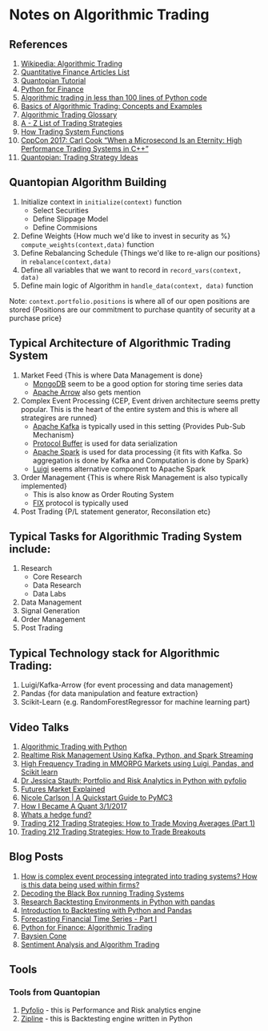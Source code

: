 # Notes on Algorithmic Trading

## References

1. [Wikipedia: Algorithmic Trading](https://en.wikipedia.org/wiki/Algorithmic_trading)
1. [Quantitative Finance Articles List](https://www.quantstart.com/articles)
1. [Quantopian Tutorial](https://www.quantopian.com/tutorials/getting-started#lesson1)
1. [Python for Finance](https://www.datacamp.com/community/tutorials/finance-python-trading#gs.7SPpyLc)
1. [Algorithmic trading in less than 100 lines of Python code](https://www.oreilly.com/learning/algorithmic-trading-in-less-than-100-lines-of-python-code)
1. [Basics of Algorithmic Trading: Concepts and Examples](http://www.investopedia.com/articles/active-trading/101014/basics-algorithmic-trading-concepts-and-examples.asp)
1. [Algorithmic Trading Glossary](http://www.automatedtrader.net/glossary/)
1. [A - Z List of Trading Strategies](http://www.optionstrading.org/strategies/a-z-list/)
1. [How Trading System Functions](https://www.quantinsti.com/blog/trading-systems-architecture/)
1. [CppCon 2017: Carl Cook “When a Microsecond Is an Eternity: High Performance Trading Systems in C++”](https://www.youtube.com/watch?v=NH1Tta7purM&feature=youtu.be)
1. [Quantopian: Trading Strategy Ideas](https://www.quantopian.com/posts/trading-strategy-ideas-thread)

## Quantopian Algorithm Building

1. Initialize context in `initialize(context)` function
    - Select Securities
    - Define Slippage Model
    - Define Commisions
1. Define Weights {How much we'd like to invest in security as %} `compute_weights(context,data)` function
1. Define Rebalancing Schedule {Things we'd like to re-align our positions} in `rebalance(context,data)`
1. Define all variables that we want to record in `record_vars(context, data)`
1. Define main logic of Algorithm in `handle_data(context, data)` function

Note: `context.portfolio.positions` is where all of our open positions are stored {Positions are our commitment to purchase quantity of security at a purchase price}

## Typical Architecture of Algorithmic Trading System

1. Market Feed {This is where Data Management is done}
    - [MongoDB](https://www.mongodb.com/) seem to be a good option for storing time series data
    - [Apache Arrow](https://arrow.apache.org/) also gets mention
1. Complex Event Processing {CEP, Event driven architecture seems pretty popular. This is the heart of the entire system and this is where all strategires are runned}
	- [Apache Kafka](https://kafka.apache.org/) is typically used in this setting {Provides Pub-Sub Mechanism}
	- [Protocol Buffer](https://developers.google.com/protocol-buffers/docs/pythontutorial) is used for data serialization
	- [Apache Spark](https://spark.apache.org/docs/latest/streaming-programming-guide.html) is used for data processing {it fits with Kafka. So aggregation is done by Kafka and Computation is done by Spark}
	- [Luigi](https://github.com/spotify/luigi) seems alternative component to Apache Spark
1. Order Management {This is where Risk Management is also typically implemented}
    - This is also know as Order Routing System
    - [FIX](https://en.wikipedia.org/wiki/Financial_Information_eXchange) protocol is typically used
1. Post Trading {P/L statement generator, Reconsilation etc}

## Typical Tasks for Algorithmic Trading System include:

1. Research
    - Core Research
    - Data Research
    - Data Labs
1. Data Management
1. Signal Generation
1. Order Management
1. Post Trading

## Typical Technology stack for Algorithmic Trading:

1. Luigi/Kafka-Arrow {for event processing and data management}
1. Pandas {for data manipulation and feature extraction}
1. Scikit-Learn {e.g. RandomForestRegressor for machine learning part}

## Video Talks

1. [Algorithmic Trading with Python](https://www.youtube.com/watch?v=dDMptG5YYyY)
1. [Realtime Risk Management Using Kafka, Python, and Spark Streaming](https://www.youtube.com/watch?v=5XB-T4hzV00)
1. [High Frequency Trading in MMORPG Markets using Luigi, Pandas, and Scikit learn](https://www.youtube.com/watch?v=6raiXK08xyA)
1. [Dr Jessica Stauth: Portfolio and Risk Analytics in Python with pyfolio](https://www.youtube.com/watch?v=BCLgXjxYONg)
1. [Futures Market Explained](https://www.youtube.com/watch?v=CC9VeHrI3Es)
1. [Nicole Carlson | A Quickstart Guide to PyMC3](https://www.youtube.com/watch?v=rZvro4-nFIk)
1. [How I Became A Quant 3/1/2017](https://www.youtube.com/watch?v=xA_PLDOt1ms)
1. [Whats a hedge fund?](https://www.youtube.com/watch?v=5ItfdOC1B9Q)
1. [Trading 212 Trading Strategies: How to Trade Moving Averages (Part 1)](https://www.youtube.com/watch?v=4R2CDbw4g88)
1. [Trading 212 Trading Strategies: How to Trade Breakouts](https://www.youtube.com/watch?v=yGfAUia6b_g)

## Blog Posts

1. [How is complex event processing integrated into trading systems? How is this data being used within firms?](https://www.quora.com/How-is-complex-event-processing-integrated-into-trading-systems-How-is-this-data-being-used-within-firms)
1. [Decoding the Black Box running Trading Systems](https://www.quantinsti.com/blog/decoding-black-box-running-trading-systems/)
1. [Research Backtesting Environments in Python with pandas](https://www.quantstart.com/articles/Research-Backtesting-Environments-in-Python-with-pandas)
1. [Introduction to Backtesting with Python and Pandas](https://s3.amazonaws.com/quantstart/media/powerpoint/an-introduction-to-backtesting.pdf)
1. [Forecasting Financial Time Series - Part I](https://www.quantstart.com/articles/Forecasting-Financial-Time-Series-Part-1)
1. [Python for Finance: Algorithmic Trading](https://www.datacamp.com/community/tutorials/finance-python-trading)
1. [Baysien Cone](https://blog.quantopian.com/bayesian-cone/)
1. [Sentiment Analysis and Algorithm Trading](https://www.linkedin.com/pulse/sentiment-analysis-algorithm-trading-haohan-wang/)

## Tools


### Tools from Quantopian

1. [Pyfolio](https://github.com/quantopian/pyfolio) - this is Performance and Risk analytics engine
1. [Zipline](https://github.com/quantopian/zipline) - this is Backtesting engine written in Python
